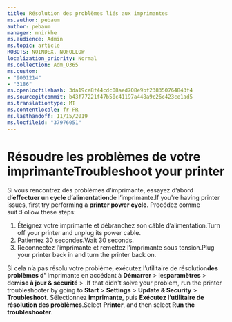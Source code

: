 ```yaml
---
title: Résolution des problèmes liés aux imprimantes
ms.author: pebaum
author: pebaum
manager: mnirkhe
ms.audience: Admin
ms.topic: article
ROBOTS: NOINDEX, NOFOLLOW
localization_priority: Normal
ms.collection: Adm_O365
ms.custom:
- "9001214"
- "3186"
ms.openlocfilehash: 3da19ce8f44cdc08aed708e9bf238350764843f4
ms.sourcegitcommit: b43f77221f47b50c41197a448a9c26c423ce1ad5
ms.translationtype: MT
ms.contentlocale: fr-FR
ms.lasthandoff: 11/15/2019
ms.locfileid: "37976051"
---
```

# <a name="troubleshoot-your-printer"></a><span data-ttu-id="2b713-102">Résoudre les problèmes de votre imprimante</span><span class="sxs-lookup"><span data-stu-id="2b713-102">Troubleshoot your printer</span></span>

<span data-ttu-id="2b713-103">Si vous rencontrez des problèmes d’imprimante, essayez d’abord **d’effectuer un cycle d’alimentation**de l’imprimante.</span><span class="sxs-lookup"><span data-stu-id="2b713-103">If you're having printer issues, first try performing a **printer power cycle**.</span></span> <span data-ttu-id="2b713-104">Procédez comme suit :</span><span class="sxs-lookup"><span data-stu-id="2b713-104">Follow these steps:</span></span>

1. <span data-ttu-id="2b713-105">Éteignez votre imprimante et débranchez son câble d’alimentation.</span><span class="sxs-lookup"><span data-stu-id="2b713-105">Turn off your printer and unplug its power cable.</span></span>
2. <span data-ttu-id="2b713-106">Patientez 30 secondes.</span><span class="sxs-lookup"><span data-stu-id="2b713-106">Wait 30 seconds.</span></span>
3. <span data-ttu-id="2b713-107">Reconnectez l’imprimante et remettez l’imprimante sous tension.</span><span class="sxs-lookup"><span data-stu-id="2b713-107">Plug your printer back in and turn the printer back on.</span></span>

<span data-ttu-id="2b713-108">Si cela n’a pas résolu votre problème, exécutez l’utilitaire de résolution**des problèmes d'** imprimante en accédant à **Démarrer** > les**paramètres** > de**mise à jour & sécurité** > .</span><span class="sxs-lookup"><span data-stu-id="2b713-108">If that didn't solve your problem, run the printer troubleshooter by going to **Start** > **Settings** > **Update & Security** > **Troubleshoot**.</span></span> <span data-ttu-id="2b713-109">Sélectionnez **imprimante**, puis **Exécutez l’utilitaire de résolution des problèmes**.</span><span class="sxs-lookup"><span data-stu-id="2b713-109">Select **Printer**, and then select **Run the troubleshooter**.</span></span>